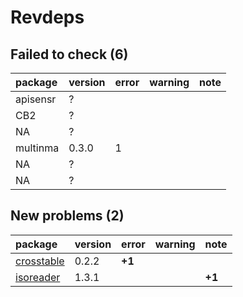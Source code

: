 # Revdeps

## Failed to check (6)

|package  |version |error |warning |note |
|:--------|:-------|:-----|:-------|:----|
|apisensr |?       |      |        |     |
|CB2      |?       |      |        |     |
|NA       |?       |      |        |     |
|multinma |0.3.0   |1     |        |     |
|NA       |?       |      |        |     |
|NA       |?       |      |        |     |

## New problems (2)

|package                              |version |error  |warning |note   |
|:------------------------------------|:-------|:------|:-------|:------|
|[crosstable](problems.md#crosstable) |0.2.2   |__+1__ |        |       |
|[isoreader](problems.md#isoreader)   |1.3.1   |       |        |__+1__ |


